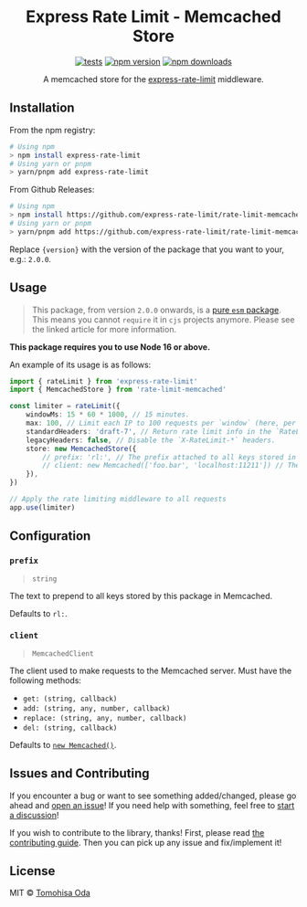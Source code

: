 # <div align="center"> Express Rate Limit - Memcached Store </div>

<div align="center">

[![tests](https://github.com/express-rate-limit/rate-limit-memcached/actions/workflows/ci.yaml/badge.svg)](https://github.com/express-rate-limit/rate-limit-memcached/actions/workflows/ci.yaml)
[![npm version](https://img.shields.io/npm/v/rate-limit-memcached.svg)](https://npmjs.org/package/rate-limit-memcached 'View this project on NPM')
[![npm downloads](https://img.shields.io/npm/dm/rate-limit-memcached)](https://www.npmjs.com/package/rate-limit-memcached)

A memcached store for the
[express-rate-limit](https://github.com/express-rate-limit/express-rate-limit)
middleware.

</div>

## Installation

From the npm registry:

```sh
# Using npm
> npm install express-rate-limit
# Using yarn or pnpm
> yarn/pnpm add express-rate-limit
```

From Github Releases:

```sh
# Using npm
> npm install https://github.com/express-rate-limit/rate-limit-memcached/releases/download/v{version}/rate-limit-memcached.tgz
# Using yarn or pnpm
> yarn/pnpm add https://github.com/express-rate-limit/rate-limit-memcached/releases/download/v{version}/rate-limit-memcached.tgz
```

Replace `{version}` with the version of the package that you want to your, e.g.:
`2.0.0`.

## Usage

> This package, from version `2.0.0` onwards, is a
> [pure `esm` package](https://gist.github.com/sindresorhus/a39789f98801d908bbc7ff3ecc99d99c).
> This means you cannot `require` it in `cjs` projects anymore. Please see the
> linked article for more information.

**This package requires you to use Node 16 or above.**

An example of its usage is as follows:

```ts
import { rateLimit } from 'express-rate-limit'
import { MemcachedStore } from 'rate-limit-memcached'

const limiter = rateLimit({
	windowMs: 15 * 60 * 1000, // 15 minutes.
	max: 100, // Limit each IP to 100 requests per `window` (here, per 15 minutes).
	standardHeaders: 'draft-7', // Return rate limit info in the `RateLimit` header.
	legacyHeaders: false, // Disable the `X-RateLimit-*` headers.
	store: new MemcachedStore({
		// prefix: 'rl:', // The prefix attached to all keys stored in the cache.
		// client: new Memcached(['foo.bar', 'localhost:11211']) // The memcached client to use.
	}),
})

// Apply the rate limiting middleware to all requests
app.use(limiter)
```

## Configuration

### `prefix`

> `string`

The text to prepend to all keys stored by this package in Memcached.

Defaults to `rl:`.

### `client`

> `MemcachedClient`

The client used to make requests to the Memcached server. Must have the
following methods:

- `get: (string, callback)`
- `add: (string, any, number, callback)`
- `replace: (string, any, number, callback)`
- `del: (string, callback)`

Defaults to [`new Memcached()`](https://github.com/3rd-Eden/memcached).

## Issues and Contributing

If you encounter a bug or want to see something added/changed, please go ahead
and
[open an issue](https://github.com/express-rate-limitedly/rate-limit-memcached/issues/new)!
If you need help with something, feel free to
[start a discussion](https://github.com/express-rate-limit/rate-limit-memcached/discussions/new)!

If you wish to contribute to the library, thanks! First, please read
[the contributing guide](contributing.md). Then you can pick up any issue and
fix/implement it!

## License

MIT © [Tomohisa Oda](http://github.com/linyows)
